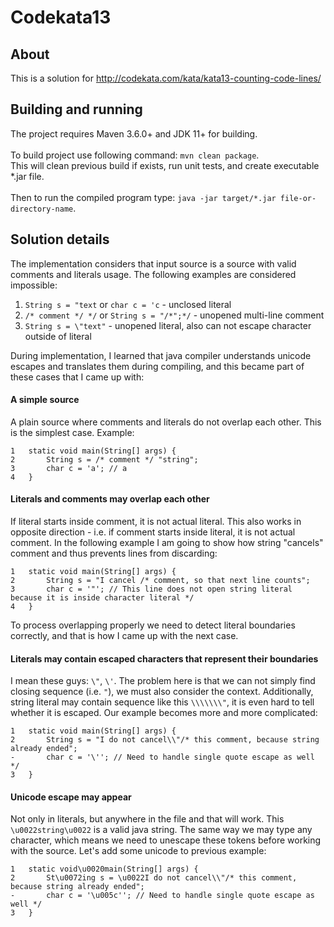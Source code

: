 # Codekata13

## About
This is a solution for http://codekata.com/kata/kata13-counting-code-lines/

## Building and running
The project requires Maven 3.6.0+ and JDK 11+ for building.\
\
To build project use following command: `mvn clean package`.\
This will clean previous build if exists, run unit tests, and create executable *.jar file.\
\
Then to run the compiled program type: `java -jar target/*.jar file-or-directory-name`.

## Solution details
The implementation considers that input source is a source with valid comments and literals usage.
The following examples are considered impossible:
1. `String s = "text` or `char c = 'c` - unclosed literal
2. `/* comment */ */` or `String s = "/*";*/` - unopened multi-line comment
2. `String s = \"text"` - unopened literal, also can not escape character outside of literal

During implementation, I learned that java compiler understands unicode escapes and translates
them during compiling, and this became part of these cases that I came up with:
#### A simple source
A plain source where comments and literals do not overlap each other. This is the simplest case.
Example:
```
1   static void main(String[] args) {
2       String s = /* comment */ "string";
3       char c = 'a'; // a
4   }
```

#### Literals and comments may overlap each other
If literal starts inside comment, it is not actual literal. This also works in opposite direction
\- i.e. if comment starts inside literal, it is not actual comment. In the following example I am
going to show how string "cancels" comment and thus prevents lines from discarding:
```
1   static void main(String[] args) {
2       String s = "I cancel /* comment, so that next line counts";
3       char c = '"'; // This line does not open string literal because it is inside character literal */
4   }
```
To process overlapping properly we need to detect literal boundaries correctly, and that is how I came
up with the next case.

#### Literals may contain escaped characters that represent their boundaries
I mean these guys: `\"`, `\'`. The problem here is that we can not simply find closing sequence
(i.e. `"`), we must also consider the context. Additionally, string literal may contain sequence like
this `\\\\\\\"`, it is even hard to tell whether it is escaped. Our example becomes more and more
complicated:
```
1   static void main(String[] args) {
2       String s = "I do not cancel\\"/* this comment, because string already ended";
-       char c = '\''; // Need to handle single quote escape as well */
3   }
```

#### Unicode escape may appear
Not only in literals, but anywhere in the file and that will work. This `\u0022string\u0022` is a
valid java string. The same way we may type any character, which means we need to unescape
these tokens before working with the source. Let's add some unicode to previous example:
```
1   static void\u0020main(String[] args) {
2       St\u0072ing s = \u0022I do not cancel\\"/* this comment, because string already ended";
-       char c = '\u005c''; // Need to handle single quote escape as well */
3   }
```
